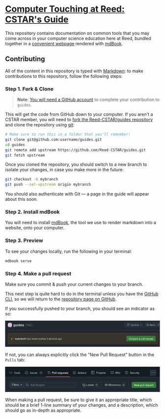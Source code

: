 # [Computer Touching at Reed: CSTAR's Guide](https://reed-cstar.github.io/guides/)

This repository contains documentation on common tools that you may come across in your computer science
education here at Reed, bundled together in a [convenient webpage](https://reed-cstar.github.io/guides/) rendered with [mdBook](https://github.com/rust-lang/mdBook).

## Contributing

All of the content in this repository is typed with [Markdown](https://commonmark.org/help/): to make contributions to this repository, follow the following steps:

### Step 1. Fork & Clone

> **Note**: [You will need a GitHub account](https://github.com/signup) to complete your contribution to `guides`.

This will get the code from GitHub down to your computer. If you aren't a CSTAR member, you will need to [fork the Reed-CSTAR/guides repository](https://github.com/Reed-CSTAR/guides/fork) and clone the repository using [git](https://git-scm.com/):

```sh
# Make sure to run this in a folder that you'll remember!
git clone git@github.com:username/guides.git
cd guides
git remote add upstream https://github.com/Reed-CSTAR/guides.git
git fetch upstream
```

Once you cloned the repository, you should switch to a new branch to isolate your changes, in case you make more in the future:

```sh
git checkout -b mybranch
git push --set-upstream origin mybranch
```

You should also authenticate with Git — a page in the guide will appear about this soon.

### Step 2. Install mdBook

You will need to install [mdBook](https://rust-lang.github.io/mdBook/guide/installation.html), the tool we use to render markdown into a website, onto your computer.

### Step 3. Preview

To see your changes locally, run the following in your terminal:

```sh
mdbook serve
```

### Step 4. Make a pull request

Make sure you commit & push your current changes to your branch.

This next step is quite hard to do in the terminal unless you have the [GitHub CLI](https://cli.github.com/), so we will return to the [repository page on GitHub](https://github.com/Reed-CSTAR/guides).

If you successfully pushed to your branch, you should see an indicator as so:

![The GitHub UI with the highlighted section 'mybranch had recent pushes 3 seconds ago', attached to a call-to-action button saying 'Compare & pull request.'](./images/branch-pr-indicator.png)

If not, you can always explicitly click the "New Pull Request" button in the `Pulls` tab:

![The `pulls` tab in the GitHub UI is selected, with the suboptions 'Filters', a filter input, 'Labels,' 'Milestones,' and a primary button 'New pull request.'](./images/new-pull-request.png)

When making a pull request, be sure to give it an appropriate title, which should be a brief 1-line summary of your changes, and a description, which should go as in-depth as appropriate.
